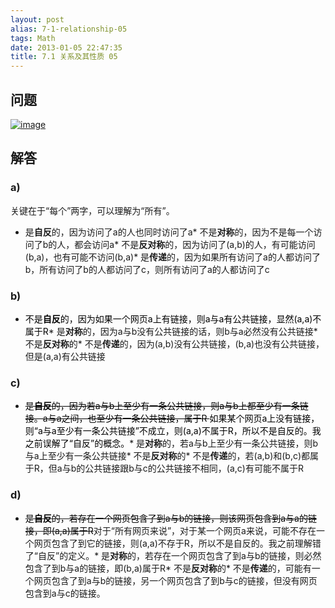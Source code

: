 ```yaml
---
layout: post
alias: 7-1-relationship-05
tags: Math
date: 2013-01-05 22:47:35
title: 7.1 关系及其性质 05
---
```


## 问题

[![image](http://freewind.me/wp-content/uploads/2013/01/image_thumb82.png "image")](http://freewind.me/wp-content/uploads/2013/01/image82.png)

## 解答

### a)

关键在于“每个”两字，可以理解为“所有”。

*   是**自反**的，因为访问了a的人也同时访问了a*   不是**对称**的，因为不是每一个访问了b的人，都会访问a*   不是**反对称**的，因为访问了(a,b)的人，有可能访问(b,a)，也有可能不访问(b,a)*   是**传递**的，因为如果所有访问了a的人都访问了b，所有访问了b的人都访问了c，则所有访问了a的人都访问了c

### b)

*   <font color="#000000">不是**自反**的，因为如果一个网页a上有链接，则a与a有公共链接，显然(a,a)不属于R</font>*   是**对称**的，因为a与b没有公共链接的话，则b与a必然没有公共链接*   不是**反对称**的*   不是**传递**的，因为(a,b)没有公共链接，(b,a)也没有公共链接，但是(a,a)有公共链接

### c)

*   <font color="#000000"><strike>是**自反**的，因为若a与b上至少有一条公共链接，则a与b上都至少有一条链接。a与a之间，也至少有一条公共链接，属于R </strike>如果某个网页a上没有链接，则“a与a至少有一条公共链接”不成立，则(a,a)不属于R，所以不是自反的。我之前误解了“自反”的概念。</font>*   是**对称**的，若a与b上至少有一条公共链接，则b与a上至少有一条公共链接*   不是**反对称**的*   不是**传递**的，若(a,b)和(b,c)都属于R，但a与b的公共链接跟b与c的公共链接不相同，(a,c)有可能不属于R

### d)

*   <strike><font color="#000000">是**自反**的，若存在一个网页包含了到a与b的链接，则该网页包含到a与a的链接，即(a,a)属于R</font></strike>对于“所有网页来说”，对于某一个网页a来说，可能不存在一个网页包含了到它的链接，则(a,a)不存于R，所以不是自反的。我之前理解错了“自反”的定义。*   是**对称**的，若存在一个网页包含了到a与b的链接，则必然包含了到b与a的链接，即(b,a)属于R*   不是**反对称**的*   不是**传递**的，可能有一个网页包含了到a与b的链接，另一个网页包含了到b与c的链接，但没有网页包含到a与c的链接。
